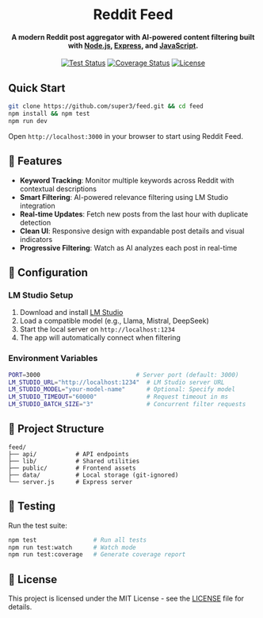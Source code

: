 <h1 align="center">
  Reddit Feed
  <br>
</h1>

<h4 align="center">A modern Reddit post aggregator with AI-powered content filtering built with <a href="https://nodejs.org">Node.js</a>, <a href="https://expressjs.com">Express</a>, and <a href="https://developer.mozilla.org/en-US/docs/Web/JavaScript">JavaScript</a>.</h4>

<div align="center">

[![Test Status](https://img.shields.io/github/actions/workflow/status/super3/feed/test.yml?label=tests)](https://github.com/super3/feed/actions/workflows/test.yml)
[![Coverage Status](https://img.shields.io/badge/coverage-100%25-brightgreen)](https://github.com/super3/feed)
[![License](https://img.shields.io/badge/license-MIT-blue.svg?label=license)](https://github.com/super3/feed/blob/main/LICENSE)

</div>

## Quick Start
```bash
git clone https://github.com/super3/feed.git && cd feed
npm install && npm test
npm run dev
```

Open `http://localhost:3000` in your browser to start using Reddit Feed.

## 🚀 Features

- **Keyword Tracking**: Monitor multiple keywords across Reddit with contextual descriptions
- **Smart Filtering**: AI-powered relevance filtering using LM Studio integration
- **Real-time Updates**: Fetch new posts from the last hour with duplicate detection
- **Clean UI**: Responsive design with expandable post details and visual indicators
- **Progressive Filtering**: Watch as AI analyzes each post in real-time

## 🔧 Configuration

### LM Studio Setup

1. Download and install [LM Studio](https://lmstudio.ai/)
2. Load a compatible model (e.g., Llama, Mistral, DeepSeek)
3. Start the local server on `http://localhost:1234`
4. The app will automatically connect when filtering

### Environment Variables
```bash
PORT=3000                           # Server port (default: 3000)
LM_STUDIO_URL="http://localhost:1234"  # LM Studio server URL
LM_STUDIO_MODEL="your-model-name"      # Optional: Specify model
LM_STUDIO_TIMEOUT="60000"              # Request timeout in ms
LM_STUDIO_BATCH_SIZE="3"               # Concurrent filter requests
```

## 📁 Project Structure
```
feed/
├── api/           # API endpoints
├── lib/           # Shared utilities
├── public/        # Frontend assets
├── data/          # Local storage (git-ignored)
└── server.js      # Express server
```

## 🧪 Testing

Run the test suite:
```bash
npm test                # Run all tests
npm run test:watch      # Watch mode
npm run test:coverage   # Generate coverage report
```

## 📝 License

This project is licensed under the MIT License - see the [LICENSE](LICENSE) file for details.